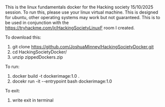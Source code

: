 This is the linux fundamentals docker for the Hacking society 15/10/2025 session.
To run this, please use your linux virtual machine. This is designed for ubuntu, other operating systems may work but not guaranteed.
This is to be used in conjunction with the https://tryhackme.com/jr/HackingSocietyLinuxF room I created.


To download this:
1) git clone https://github.com/JoshuaMinney/HackingSocietyDocker.git
2) cd HackingSocietyDocker/
3) unzip zippedDockers.zip
   
To run:
1) docker build -t dockerimage:1.0 .
2) docekr run -it --entrypoint bash dockerimage:1.0

To exit:
1) write exit in terminal
